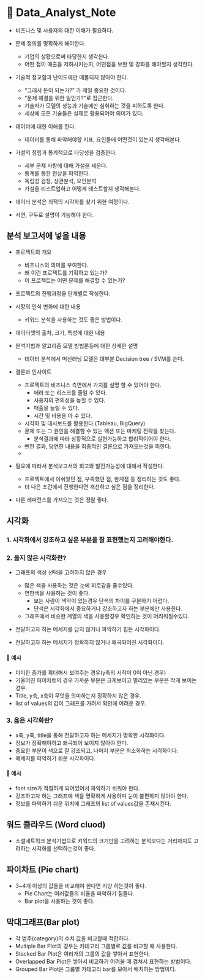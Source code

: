 # 🔎 Data_Analyst_Note



- 비즈니스 및 사용자의 대한 이해가 필요하다.

- 문제 정의를 명확하게 해야한다.
  - 기업의 상황으로써 타당한지 생각한다.
  - 어떤 점이 매출을 저하시키는지, 어떤점을 보완 및 강화를 해야할지 생각한다.
- 기술적 정교함과 난이도에만 매몰되지 않아야 한다.
    - “그래서 돈이 되는가?” 가 제일 중요한 것이다.
    - "문제 해결을 위한 일인가?"로 접근한다.
    - 기술자가 모델의 성능과 기술에만 심취하는 것을 피하도록 한다.
    - 세상에 모든 기술들은 실제로 활용되어야 의미가 있다.

- 데이터에 대한 이해를 한다.
  - 데이터를 통해 파악해야할 지표, 요인들에 어떤것이 있는지 생각해본다.

- 가설의 정립과 통계적으로 타당성을 검증한다.
  - 세부 문제 사항에 대해 가설을 세운다.
  - 통계를 통한 현상을 파악한다.
  - 독립성 검정, 상관분석, 요인분석
  - 가설을 리스트업하고 어떻게 테스트할지 생각해본다.

- 데이터 분석은 최적의 시각화를 찾기 위한 여정이다.

- 서면, 구두로 설명이 가능해야 한다.

## 분석 보고서에 넣을 내용
- 프로젝트의 개요
  - 비즈니스의 의미를 부여한다.
  - 왜 이런 프로젝트를 기획하고 있는가?
  - 이 프로젝트는 어떤 문제를 해결할 수 있는가? 

- 프로젝트의 진행과정을 단계별로 작성한다.

- 시장의 인식 변화에 대한 내용
  - 키워드 분석을 사용하는 것도 좋은 방법이다.

- 데이터셋의 출처, 크기, 특성에 대한 내용

- 분석기법과 알고리즘 모델 방법론등에 대한 상세한 설명
  - 데이터 분석에서 머신러닝 모델은 대부분 Decision tree / SVM를 쓴다.

- 결론과 인사이트
  - 프로젝트의 비즈니스 측면에서 가치를 설명 할 수 있어야 한다.
    - 에러 또는 리스크를 줄일 수 있다.
    - 사용자의 편의성을 높힐 수 있다.
    - 매출을 늘릴 수 있다.
    - 시간 및 비용을 아 수 있다.
  - 시각화 및 대시보드를 활용한다.(Tableau, BigQuery)
  - 문제 또는 그 원인을 해결할 수 있는 액션 또는 마케팅 전략을 찾는다.
    - 분석결과에 따라 상황적으로 실현가능하고 합리적이어야 한다.
  - 뻔한 결과, 당연한 내용을 최종적인 결론으로 가져오는것을 피한다.
  - 


- 필요에 따라서 분석보고서의 회고와 발전가능성에 대해서 작성한다.
  - 프로젝트에서 아쉬웠던 점, 부족했던 점, 한계점 등 정리하는 것도 좋다.
  - 더 나은 조건에서 진행한다면 개선하고 싶은 점을 정리한다.

- 다른 레퍼런스를 가져오는 것은 정말 좋다.

## 시각화

### 1. 시각화에서 강조하고 싶은 부분을 잘 표현했는지 고려해야한다.



### 2. 옳지 않은 시각화란?
  - 그래프의 색상 선택을 고려하지 않은 경우
    - 많은 색을 사용하는 것은 눈에 피로감을 줄수있다.
    - 연한색을 사용하는 것이 좋다.
      - 보는 사람이 색약이 있는경우 단색의 차이를 구분하기 어렵다.
      - 단색은 시각화에서 중요하거나 강조하고자 하는 부분에만 사용한다.
    - 그래프에서 비슷한 계열의 색을 사용할경우 확인하는 것이 어려워질수있다.
    
  - 전달하고자 하는 메세지를 담지 않거나 파악하기 힘든 시각화이다.
  
  - 전달하고자 하는 메세지가 정확하지 않거나 왜곡되어진 시각화이다.
  
  
#### 📌 예시
- 미미한 증가를 확대해서 보여주는 경우(y축의 시작이 0이 아닌 경우)
- 기울어진 파이차트의 경우 가까운 부분은 크게보이고 멀리있는 부분은 작게 보이는 경우.
- Title, y축, x축이 무엇을 의미하는지 정확하지 않은 경우.
- list of values의 값이 그래프를 가려서 확인에 어려운 경우.



### 3. 옳은 시각화란?
  - x축, y축, title을 통해 전달하고자 하는 메세지가 명확한 시각화이다.
  - 정보가 정확해야하고 왜곡되어 보이지 않아야 한다.
  - 중요한 부분이 색으로 잘 강조되고, 나머지 부분은 최소화하는 시각화이다.
  - 메세지를 파악하기 쉬운 시각화이다.
  
  
#### 📌 예시
- font size가 적절하게 되어있어서 파악하기 쉬워야 한다.
- 강조하고자 하는 그래프에 색을 명확하게 사용하며 눈이 불편하지 않아야 한다.
- 정보를 파악하기 쉬운 위치에 그래프의 list of values값을 존재시킨다.


  
## 워드 클라우드 (Word cluod)
- 소셜네트워크 분석기법으로 키워드의 크기만을 고려하는 분석보다는 거리까지도 고려하는 시각화를 선택하는것이 좋다.

## 파이차트 (Pie chart)
- 3~4개 이상의 값들을 비교해야 한다면 지양 하는것이 좋다.
  - Pie Chart는 여러값들의 비율을 파악하기 힘들다.
  - Bar plot을 사용하는 것이 좋다.
  
## 막대그래프(Bar plot)
- 각 범주(category)의 수치 값을 비교할때 적합하다.
-  Multiple Bar Plot의 경우는 카테고리 그룹별로 값를 비교할 때 사용한다.
-  Stacked Bar Plot은 여러개의 그룹의 값을 쌓아서 표현한다.
-  Overlapped Bar Plot은 쌓아서 비교하기 어려울 때 겹쳐서 표현하는 방법이다.
-  Grouped Bar Plot은 그룹별 카테고리 bar를 모아서 배치하는 방법이다.
